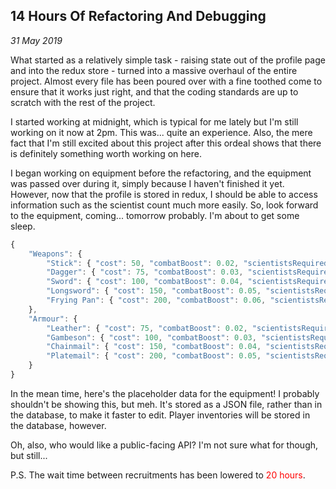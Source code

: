 14 Hours Of Refactoring And Debugging
---
_31 May 2019_

What started as a relatively simple task - raising state out of the profile page and into the redux store - turned into a massive overhaul of the entire project. Almost every file has been poured over with a fine toothed come to ensure that it works just right, and that the coding standards are up to scratch with the rest of the project.

I started working at midnight, which is typical for me lately but I'm still working on it now at 2pm. This was... quite an experience. Also, the mere fact that I'm still excited about this project after this ordeal shows that there is definitely something worth working on here.

I began working on equipment before the refactoring, and the equipment was passed over during it, simply because I haven't finished it yet. However, now that the profile is stored in redux, I should be able to access information such as the scientist count much more easily. So, look forward to the equipment, coming... tomorrow probably. I'm about to get some sleep.

```js
{
	"Weapons": {
		"Stick": { "cost": 50, "combatBoost": 0.02, "scientistsRequired": 1 },
		"Dagger": { "cost": 75, "combatBoost": 0.03, "scientistsRequired": 2 },
		"Sword": { "cost": 100, "combatBoost": 0.04, "scientistsRequired": 3 },
		"Longsword": { "cost": 150, "combatBoost": 0.05, "scientistsRequired": 4 },
		"Frying Pan": { "cost": 200, "combatBoost": 0.06, "scientistsRequired": 5 }
	},
	"Armour": {
		"Leather": { "cost": 75, "combatBoost": 0.02, "scientistsRequired": 2 },
		"Gambeson": { "cost": 100, "combatBoost": 0.03, "scientistsRequired": 3 },
		"Chainmail": { "cost": 150, "combatBoost": 0.04, "scientistsRequired": 4 },
		"Platemail": { "cost": 200, "combatBoost": 0.05, "scientistsRequired": 5 }
	}
}
```

In the mean time, here's the placeholder data for the equipment! I probably shouldn't be showing this, but meh. It's stored as a JSON file, rather than in the database, to make it faster to edit. Player inventories will be stored in the database, however.

Oh, also, who would like a public-facing API? I'm not sure what for though, but still...

P.S. The wait time between recruitments has been lowered to <span style="color:red">20 hours</span>.

